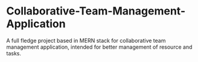 # Collaborative-Team-Management-Application
A full fledge project based in MERN stack for collaborative team management application, intended for better management of resource and tasks.
